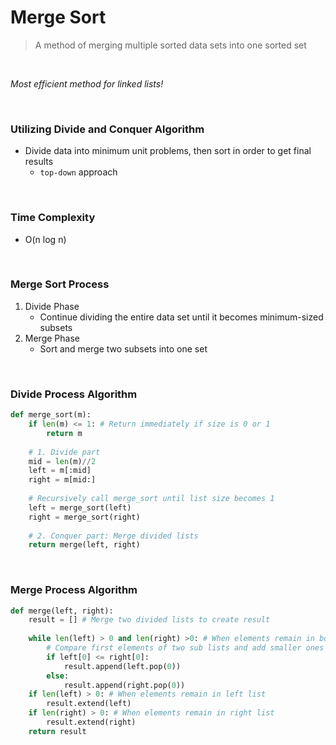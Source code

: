 # Merge Sort

> A method of merging multiple sorted data sets into one sorted set

<br>

*Most efficient method for linked lists!*

<br>

### Utilizing Divide and Conquer Algorithm

- Divide data into minimum unit problems, then sort in order to get final results
  - `top-down` approach

<br>

### Time Complexity

- O(n log n)

<br>

### Merge Sort Process

1. Divide Phase
   - Continue dividing the entire data set until it becomes minimum-sized subsets
2. Merge Phase
   - Sort and merge two subsets into one set

<br>

### Divide Process Algorithm

```python
def merge_sort(m):
    if len(m) <= 1: # Return immediately if size is 0 or 1
        return m
    
    # 1. Divide part
    mid = len(m)//2
    left = m[:mid]
    right = m[mid:]
    
    # Recursively call merge_sort until list size becomes 1
    left = merge_sort(left)
    right = merge_sort(right)
    
    # 2. Conquer part: Merge divided lists
    return merge(left, right)
```

<br>

### Merge Process Algorithm

```python
def merge(left, right):
    result = [] # Merge two divided lists to create result
    
    while len(left) > 0 and len(right) >0: # When elements remain in both lists
        # Compare first elements of two sub lists and add smaller ones to result first
        if left[0] <= right[0]:
            result.append(left.pop(0))
        else:
            result.append(right.pop(0))
    if len(left) > 0: # When elements remain in left list
        result.extend(left)
    if len(right) > 0: # When elements remain in right list
        result.extend(right)
    return result
``` 
